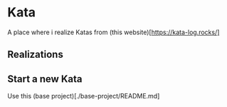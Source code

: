 # Kata

A place where i realize Katas from (this website)[https://kata-log.rocks/]

## Realizations

## Start a new Kata

Use this (base project)[./base-project/README.md]
